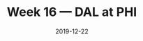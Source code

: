 ---
layout: game
title: Week 16 — DAL at PHI
season: 2019
game_id: 2019_16_DAL_PHI
week: 16
date: 2019-12-22
home_team: PHI
away_team: DAL
final_home: 17
final_away: 9
pbp_url: /assets/data/pbp/2019/2019_16_DAL_PHI.csv.gz
---